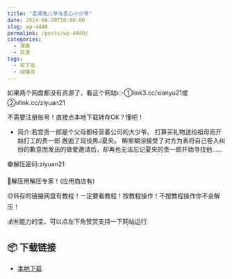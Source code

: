 ```yaml
---
title: "走肾兔儿爷与走心小少爷"
date: 2024-06-28T16:08:00
slug: wp-4440
permalink: /posts/wp-4440/
categories:
  - 漫画
  - 日漫
tags:
  - 年下攻
  - 纯情攻
---
```


如果两个网盘都没有资源了，看这个网站👉①link3.cc/xianyu21或②vlink.cc/ziyuan21

不需要注册账号！直接点本地下载转存OK？懂吧！

*   简介:若宫贵一郎是个父母都经营着公司的大少爷。 打算买礼物送给祖母而开始打工的贵一郎 邂逅了现役男J夏央。 稀里糊涂接受了对方为表将自己卷入纠纷的歉意而发出的做爱邀请后，却再也无法忘记夏央的贵一郎开始寻找他……

🟢解压密码:ziyuan21

🔵解压用解压专家！(应用商店有)

🟡转存的链接网盘有教程！一定要看教程！按教程操作！不按教程操作你不会解压！

💰🈶能力的宝，可以点左下角赞赏支持一下网站运行

## 📦 下载链接
- [本地下载](https://blziyuan21.com/pay-download/4440?key=39910bc512&down_id=0)

